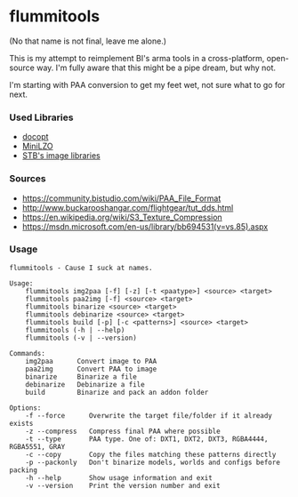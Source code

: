 flummitools
===========

(No that name is not final, leave me alone.)

This is my attempt to reimplement BI's arma tools in a cross-platform, open-source way. I'm fully aware that this might be a pipe dream, but why not.

I'm starting with PAA conversion to get my feet wet, not sure what to go for next.


### Used Libraries

- [docopt](https://github.com/docopt/docopt.c)
- [MiniLZO](http://www.oberhumer.com/opensource/lzo/)
- [STB's image libraries](https://github.com/nothings/stb)


### Sources

- https://community.bistudio.com/wiki/PAA_File_Format
- http://www.buckarooshangar.com/flightgear/tut_dds.html
- https://en.wikipedia.org/wiki/S3_Texture_Compression
- https://msdn.microsoft.com/en-us/library/bb694531(v=vs.85).aspx


### Usage

```
flummitools - Cause I suck at names.

Usage:
    flummitools img2paa [-f] [-z] [-t <paatype>] <source> <target>
    flummitools paa2img [-f] <source> <target>
    flummitools binarize <source> <target>
    flummitools debinarize <source> <target>
    flummitools build [-p] [-c <patterns>] <source> <target>
    flummitools (-h | --help)
    flummitools (-v | --version)

Commands:
    img2paa      Convert image to PAA
    paa2img      Convert PAA to image
    binarize     Binarize a file
    debinarize   Debinarize a file
    build        Binarize and pack an addon folder

Options:
    -f --force      Overwrite the target file/folder if it already exists
    -z --compress   Compress final PAA where possible
    -t --type       PAA type. One of: DXT1, DXT2, DXT3, RGBA4444, RGBA5551, GRAY
    -c --copy       Copy the files matching these patterns directly
    -p --packonly   Don't binarize models, worlds and configs before packing
    -h --help       Show usage information and exit
    -v --version    Print the version number and exit
```
